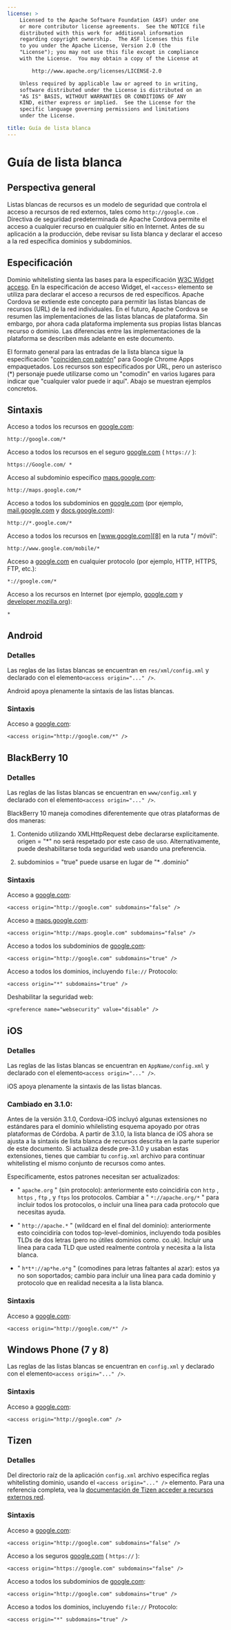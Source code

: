 ```yaml
---
license: >
    Licensed to the Apache Software Foundation (ASF) under one
    or more contributor license agreements.  See the NOTICE file
    distributed with this work for additional information
    regarding copyright ownership.  The ASF licenses this file
    to you under the Apache License, Version 2.0 (the
    "License"); you may not use this file except in compliance
    with the License.  You may obtain a copy of the License at

        http://www.apache.org/licenses/LICENSE-2.0

    Unless required by applicable law or agreed to in writing,
    software distributed under the License is distributed on an
    "AS IS" BASIS, WITHOUT WARRANTIES OR CONDITIONS OF ANY
    KIND, either express or implied.  See the License for the
    specific language governing permissions and limitations
    under the License.

title: Guía de lista blanca
---
```


# Guía de lista blanca

## Perspectiva general

Listas blancas de recursos es un modelo de seguridad que controla el acceso a recursos de red externos, tales como `http://google.com` . Directiva de seguridad predeterminada de Apache Cordova permite el acceso a cualquier recurso en cualquier sitio en Internet. Antes de su aplicación a la producción, debe revisar su lista blanca y declarar el acceso a la red específica dominios y subdominios.

## Especificación

Dominio whitelisting sienta las bases para la especificación [W3C Widget acceso][1]. En la especificación de acceso Widget, el `<access>` elemento se utiliza para declarar el acceso a recursos de red específicos. Apache Cordova se extiende este concepto para permitir las listas blancas de recursos (URL) de la red individuales. En el futuro, Apache Cordova se resumen las implementaciones de las listas blancas de plataforma. Sin embargo, por ahora cada plataforma implementa sus propias listas blancas recurso o dominio. Las diferencias entre las implementaciones de la plataforma se describen más adelante en este documento.

 [1]: http://www.w3.org/TR/widgets-access/

El formato general para las entradas de la lista blanca sigue la especificación "[coinciden con patrón][2]" para Google Chrome Apps empaquetados. Los recursos son especificados por URL, pero un asterisco (*) personaje puede utilizarse como un "comodín" en varios lugares para indicar que "cualquier valor puede ir aquí". Abajo se muestran ejemplos concretos.

 [2]: http://developer.chrome.com/apps/match_patterns.html

## Sintaxis

Acceso a todos los recursos en [google.com][3]:

 [3]: http://google.com

    http://google.com/*
    

Acceso a todos los recursos en el seguro [google.com][4] ( `https://` ):

 [4]: https://google.com

    https://Google.com/ *
    

Acceso al subdominio específico [maps.google.com][5]:

 [5]: http://maps.google.com

    http://maps.google.com/*
    

Acceso a todos los subdominios en [google.com][3] (por ejemplo, [mail.google.com][6] y [docs.google.com][7]):

 [6]: http://mail.google.com
 [7]: http://docs.google.com

    http://*.google.com/*
    

Acceso a todos los recursos en [www.google.com][8] en la ruta "/ móvil":

 [8]: http://www.google.com

    http://www.google.com/mobile/*
    

Acceso a [google.com][3] en cualquier protocolo (por ejemplo, HTTP, HTTPS, FTP, etc.):

    *://google.com/*
    

Acceso a los recursos en Internet (por ejemplo, [google.com][3] y [developer.mozilla.org][9]):

 [9]: http://developer.mozilla.org

    *
    

## Android

### Detalles

Las reglas de las listas blancas se encuentran en `res/xml/config.xml` y declarado con el elemento`<access origin="..." />`.

Android apoya plenamente la sintaxis de las listas blancas.

### Sintaxis

Acceso a [google.com][3]:

    <access origin="http://google.com/*" />
    

## BlackBerry 10

### Detalles

Las reglas de las listas blancas se encuentran en `www/config.xml` y declarado con el elemento`<access origin="..." />`.

BlackBerry 10 maneja comodines diferentemente que otras plataformas de dos maneras:

1) Contenido utilizando XMLHttpRequest debe declararse explícitamente. origen = "*" no será respetado por este caso de uso. Alternativamente, puede deshabilitarse toda seguridad web usando una preferencia.

2) subdominios = "true" puede usarse en lugar de "* .dominio"

### Sintaxis

Acceso a [google.com][3]:

    <access origin="http://google.com" subdomains="false" />
    

Acceso a [maps.google.com][5]:

    <access origin="http://maps.google.com" subdomains="false" />
    

Acceso a todos los subdominios de [google.com][3]:

    <access origin="http://google.com" subdomains="true" />
    

Acceso a todos los dominios, incluyendo `file://` Protocolo:

    <access origin="*" subdomains="true" />
    

Deshabilitar la seguridad web:

    <preference name="websecurity" value="disable" />
    

## iOS

### Detalles

Las reglas de las listas blancas se encuentran en `AppName/config.xml` y declarado con el elemento`<access origin="..." />`.

iOS apoya plenamente la sintaxis de las listas blancas.

### Cambiado en 3.1.0:

Antes de la versión 3.1.0, Cordova-iOS incluyó algunas extensiones no estándares para el dominio whilelisting esquema apoyado por otras plataformas de Córdoba. A partir de 3.1.0, la lista blanca de iOS ahora se ajusta a la sintaxis de lista blanca de recursos descrita en la parte superior de este documento. Si actualiza desde pre-3.1.0 y usaban estas extensiones, tienes que cambiar tu `config.xml` archivo para continuar whitelisting el mismo conjunto de recursos como antes.

Específicamente, estos patrones necesitan ser actualizados:

*   " `apache.org` " (sin protocolo): anteriormente esto coincidiría con `http` , `https` , `ftp` , y `ftps` los protocolos. Cambiar a " `*://apache.org/*` " para incluir todos los protocolos, o incluir una línea para cada protocolo que necesitas ayuda.

*   " `http://apache.*` " (wildcard en el final del dominio): anteriormente esto coincidiría con todos top-level-dominios, incluyendo toda posibles TLDs de dos letras (pero no útiles dominios como. co.uk). Incluir una línea para cada TLD que usted realmente controla y necesita a la lista blanca.

*   " `h*t*://ap*he.o*g` " (comodines para letras faltantes al azar): estos ya no son soportados; cambio para incluir una línea para cada dominio y protocolo que en realidad necesita a la lista blanca.

### Sintaxis

Acceso a [google.com][3]:

    <access origin="http://google.com/*" />
    

## Windows Phone (7 y 8)

Las reglas de las listas blancas se encuentran en `config.xml` y declarado con el elemento`<access origin="..." />`.

### Sintaxis

Acceso a [google.com][3]:

    <access origin="http://google.com" />
    

## Tizen

### Detalles

Del directorio raíz de la aplicación `config.xml` archivo especifica reglas whitelisting dominio, usando el `<access origin="..." />` elemento. Para una referencia completa, vea la [documentación de Tizen acceder a recursos externos red][10].

 [10]: https://developer.tizen.org/help/topic/org.tizen.help.gs/Creating%20a%20Project.html?path=0_1_1_4#8814682_CreatingaProject-AccessingExternalNetworkResources

### Sintaxis

Acceso a [google.com][3]:

    <access origin="http://google.com" subdomains="false" />
    

Acceso a los seguros [google.com][4] ( `https://` ):

    <access origin="https://google.com" subdomains="false" />
    

Acceso a todos los subdominios de [google.com][3]:

    <access origin="http://google.com" subdomains="true" />
    

Acceso a todos los dominios, incluyendo `file://` Protocolo:

    <access origin="*" subdomains="true" />